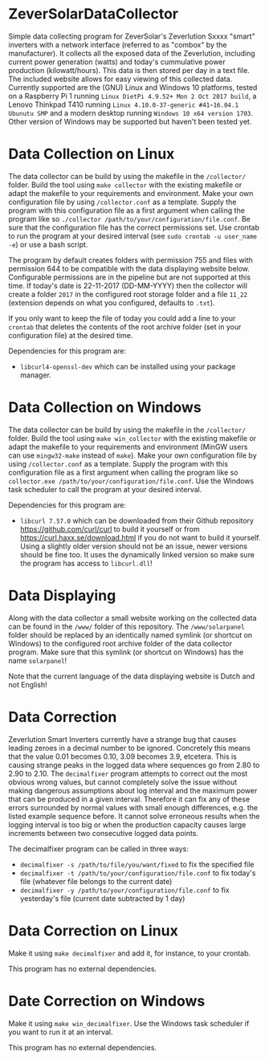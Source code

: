 # ZeverSolarDataCollector
Simple data collecting program for ZeverSolar's Zeverlution Sxxxx "smart" inverters with a network interface (referred to as "combox" by the manufacturer). It collects all the exposed data of the Zeverlution, including current power generation (watts) and today's cummulative power production (kilowatt/hours). This data is then stored per day in a text file. The included website allows for easy viewing of this collected data. Currently supported are the (GNU) Linux and Windows 10 platforms, tested on a Raspberry Pi 1 running `Linux DietPi 4.9.52+ Mon 2 Oct 2017 build`, a Lenovo Thinkpad T410 running `Linux 4.10.0-37-generic #41~16.04.1 Ubunutu SMP` and a modern desktop running `Windows 10 x64 version 1703`. Other version of Windows may be supported but haven't been tested yet.

# Data Collection on Linux
The data collector can be build by using the makefile in the `/collector/` folder. Build the tool using `make collector` with the existing makefile or adapt the makefile to your requirements and environment. Make your own configuration file by using `/collector.conf` as a template. Supply the program with this configuration file as a first argument when calling the program like so `./collector /path/to/your/configuration/file.conf`. Be sure that the configuration file has the correct permissions set. Use crontab to run the program at your desired interval (see `sudo crontab -u user_name -e`) or use a bash script.

The program by default creates folders with permission 755 and files with permission 644 to be compatible with the data displaying website below. Configurable permissions are in the pipeline but are not supported at this time. If today's date is 22-11-2017 (DD-MM-YYYY) then the collector will create a folder `2017` in the configured root storage folder and a file `11_22` (extension depends on what you configured, defaults to `.txt`).

If you only want to keep the file of today you could add a line to your `crontab` that deletes the contents of the root archive folder (set in your configuration file) at the desired time.

Dependencies for this program are:
- `libcurl4-openssl-dev` which can be installed using your package manager.

# Data Collection on Windows
The data collector can be build by using the makefile in the `/collector/` folder. Build the tool using `make win_collector` with the existing makefile or adapt the makefile to your requirements and environment (MinGW users can use `mingw32-make` instead of `make`). Make your own configuration file by using `/collector.conf` as a template. Supply the program with this configuration file as a first argument when calling the program like so `collector.exe /path/to/your/configuration/file.conf`. Use the Windows task scheduler to call the program at your desired interval.

Dependencies for this program are:
- `libcurl 7.57.0` which can be downloaded from their Github repository https://github.com/curl/curl to build it yourself or from https://curl.haxx.se/download.html if you do not want to build it yourself. Using a slightly older version should not be an issue, newer versions should be fine too. It uses the dynamically linked version so make sure the program has access to `libcurl.dll`!

# Data Displaying
Along with the data collector a small website working on the collected data can be found in the `/www/` folder of this repository. The `/www/solarpanel` folder should be replaced by an identically named symlink (or shortcut on Windows) to the configured root archive folder of the data collector program. Make sure that this symlink (or shortcut on Windows) has the name `solarpanel`!

Note that the current language of the data displaying website is Dutch and not English!

# Data Correction
Zeverlution Smart Inverters currently have a strange bug that causes leading zeroes in a decimal number to be ignored. Concretely this means that the value 0.01 becomes 0.10, 3.09 becomes 3.9, etcetera. This is causing strange peaks in the logged data where sequences go from 2.80 to 2.90 to 2.10. The `decimalfixer` program attempts to correct out the most obvious wrong values, but cannot completely solve the issue without making dangerous assumptions about log interval and the maximum power that can be produced in a given interval. Therefore it can fix any of these errors surrounded by normal values with small enough differences, e.g. the listed example sequence before. It cannot solve erroneous results when the logging interval is too big or when the production capacity causes large increments between two consecutive logged data points.

The decimalfixer program can be called in three ways:
- `decimalfixer -s /path/to/file/you/want/fixed` to fix the specified file
- `decimalfixer -t /path/to/your/configuration/file.conf` to fix today's file (whatever file belongs to the current date)
- `decimalfixer -y /path/to/your/configuration/file.conf` to fix yesterday's file (current date subtracted by 1 day)

# Data Correction on Linux
Make it using `make decimalfixer` and add it, for instance, to your crontab.

This program has no external dependencies.

# Date Correction on Windows
Make it using `make win_decimalfixer`. Use the Windows task scheduler if you want to run it at an interval.

This program has no external dependencies.
